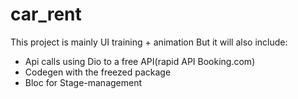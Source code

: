 # car_rent

This project is mainly UI training + animation
But it will also include:

- Api calls using Dio to a free API(rapid API Booking.com)
- Codegen with the freezed package
- Bloc for Stage-management
